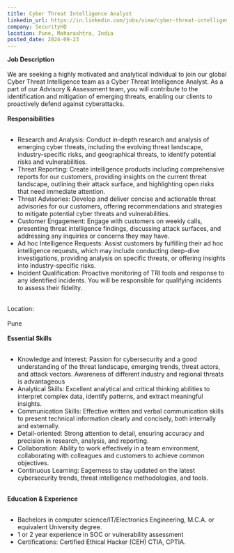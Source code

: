 ```yaml
---
title: Cyber Threat Intelligence Analyst
linkedin_url: https://in.linkedin.com/jobs/view/cyber-threat-intelligence-analyst-at-securityhq-4032778331?position=5&pageNum=0&refId=z4RP%2FQ6URa8ADUKeuEHpnQ%3D%3D&trackingId=fQSYFJkLPvVJWsuEHtNKOg%3D%3D
company: SecurityHQ
location: Pune, Maharashtra, India
posted_date: 2024-09-23
---
```


<div class="description__text description__text--rich">
<section class="show-more-less-html" data-max-lines="5">
<div class="show-more-less-html__markup show-more-less-html__markup--clamp-after-5 relative overflow-hidden">
<strong>Job Description<br/><br/></strong>We are seeking a highly motivated and analytical individual to join our global Cyber Threat Intelligence team as a Cyber Threat Intelligence Analyst. As a part of our Advisory &amp; Assessment team, you will contribute to the identification and mitigation of emerging threats, enabling our clients to proactively defend against cyberattacks.<br/><br/><strong>Responsibilities<br/><br/></strong><ul><li> Research and Analysis: Conduct in-depth research and analysis of emerging cyber threats, including the evolving threat landscape, industry-specific risks, and geographical threats, to identify potential risks and vulnerabilities.</li><li> Threat Reporting: Create intelligence products including comprehensive reports for our customers, providing insights on the current threat landscape, outlining their attack surface, and highlighting open risks that need immediate attention.</li><li> Threat Advisories: Develop and deliver concise and actionable threat advisories for our customers, offering recommendations and strategies to mitigate potential cyber threats and vulnerabilities.</li><li> Customer Engagement: Engage with customers on weekly calls, presenting threat intelligence findings, discussing attack surfaces, and addressing any inquiries or concerns they may have.</li><li> Ad hoc Intelligence Requests: Assist customers by fulfilling their ad hoc intelligence requests, which may include conducting deep-dive investigations, providing analysis on specific threats, or offering insights into industry-specific risks.</li><li> Incident Qualification: Proactive monitoring of TRI tools and response to any identified incidents. You will be responsible for qualifying incidents to assess their fidelity.<br/><br/></li></ul>Location:<br/><br/>Pune<br/><br/><strong>Essential Skills<br/><br/></strong><ul><li>Knowledge and Interest: Passion for cybersecurity and a good understanding of the threat landscape, emerging trends, threat actors, and attack vectors. Awareness of different industry and regional threats is advantageous</li><li>Analytical Skills: Excellent analytical and critical thinking abilities to interpret complex data, identify patterns, and extract meaningful insights.</li><li>Communication Skills: Effective written and verbal communication skills to present technical information clearly and concisely, both internally and externally.</li><li>Detail-oriented: Strong attention to detail, ensuring accuracy and precision in research, analysis, and reporting.</li><li>Collaboration: Ability to work effectively in a team environment, collaborating with colleagues and customers to achieve common objectives.</li><li>Continuous Learning: Eagerness to stay updated on the latest cybersecurity trends, threat intelligence methodologies, and tools.<br/><br/></li></ul><strong>Education &amp; Experience<br/><br/></strong><ul><li>Bachelors in computer science/IT/Electronics Engineering, M.C.A. or equivalent University degree.</li><li>1 or 2 year experience in SOC or vulnerability assessment</li><li>Certifications: Certified Ethical Hacker (CEH) CTIA, CPTIA.</li></ul>
</div>


<!-- --> </section>
</div>